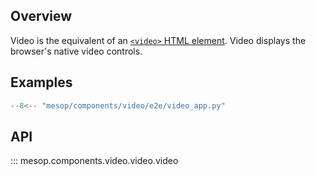 ## Overview

Video is the equivalent of an [`<video>` HTML element](https://developer.mozilla.org/en-US/docs/Web/HTML/Element/video). Video displays the browser's native video controls.

## Examples

```python
--8<-- "mesop/components/video/e2e/video_app.py"
```

## API

::: mesop.components.video.video.video

